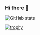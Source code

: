 ### Hi there 👋

![GitHub stats](https://github-readme-stats.vercel.app/api?username=tniita&show_icons=true&theme=onedark)

[![trophy](https://github-profile-trophy.vercel.app/?username=tniita&theme=onedark)](https://github.com/tniita/github-profile-trophy)

<!--
**tniita/tniita** is a ✨ _special_ ✨ repository because its `README.md` (this file) appears on your GitHub profile.

Here are some ideas to get you started:

- 🔭 I’m currently working on ...
- 🌱 I’m currently learning ...
- 👯 I’m looking to collaborate on ...
- 🤔 I’m looking for help with ...
- 💬 Ask me about ...
- 📫 How to reach me: ...
- 😄 Pronouns: ...
- ⚡ Fun fact: ...
-->
